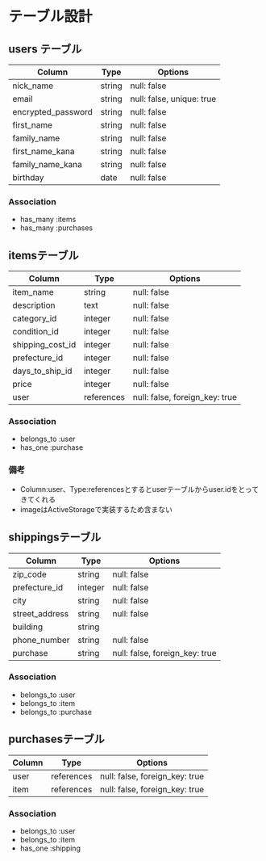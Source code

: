 # テーブル設計

## users テーブル

| Column             | Type     | Options                   |
| -------------------|----------| --------------------------|
| nick_name          | string   | null: false               |
| email              | string   | null: false, unique: true |
| encrypted_password | string   | null: false               |
| first_name         | string   | null: false               |
| family_name        | string   | null: false               |
| first_name_kana    | string   | null: false               |
| family_name_kana   | string   | null: false               |
| birthday           | date   	| null: false               |

### Association

- has_many :items
- has_many :purchases



## itemsテーブル

| Column                   | Type       | Options                        |
| ------------------------ | ---------- | ------------------------------ |
| item_name                | string     | null: false                    |
| description              | text       | null: false                    |
| category_id              | integer    | null: false                    |
| condition_id             | integer    | null: false                    |
| shipping_cost_id         | integer    | null: false                    |
| prefecture_id            | integer    | null: false                    |
| days_to_ship_id          | integer    | null: false                    |
| price                    | integer    | null: false                    |
| user                     | references | null: false, foreign_key: true |

### Association

- belongs_to :user
- has_one :purchase

### 備考
- Column:user、Type:referencesとするとuserテーブルからuser.idをとってきてくれる
- imageはActiveStorageで実装するため含まない



## shippingsテーブル

| Column               | Type       | Options                        |
| -------------------- | ---------- | ------------------------------ |
| zip_code             | string     | null: false                    |
| prefecture_id        | integer    | null: false                    |
| city                 | string     | null: false                    |
| street_address       | string     | null: false                    |
| building             | string     |                                |
| phone_number         | string     | null: false                    |
| purchase             | string     | null: false, foreign_key: true |

### Association
- belongs_to :user
- belongs_to :item
- belongs_to :purchase


## purchasesテーブル

| Column               | Type       | Options                        |
| -------------------- | ---------- | ------------------------------ |
| user                 | references | null: false, foreign_key: true |
| item                 | references | null: false, foreign_key: true |

### Association

- belongs_to :user
- belongs_to :item
- has_one :shipping